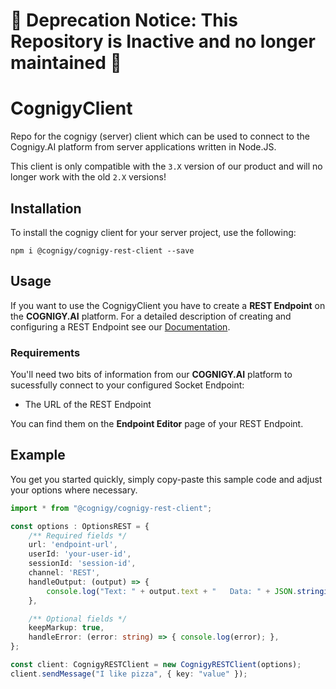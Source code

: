 # 🚨 Deprecation Notice: This Repository is Inactive and no longer maintained 🚨

# CognigyClient
Repo for the cognigy (server) client which can be used 
to connect to the Cognigy.AI platform from server applications written in Node.JS.

This client is only compatible with the ``3.X`` version of our product and will no longer work with the old ``2.X`` versions!

## Installation
To install the cognigy client for your server project, use the following:
```
npm i @cognigy/cognigy-rest-client --save
```

## Usage
If you want to use the CognigyClient you have to create a **REST Endpoint** on the **COGNIGY.AI** platform. For a detailed description of creating and configuring a REST Endpoint see our [Documentation](https://docs.cognigy.com/docs/deploy-a-rest-endpoint).

### Requirements
You'll need two bits of information from our **COGNIGY.AI** platform to sucessfully connect to your configured Socket Endpoint:
- The URL of the REST Endpoint

You can find them on the **Endpoint Editor** page of your REST Endpoint.

## Example
You get you started quickly, simply copy-paste this sample code and adjust your
options where necessary.

```typescript
import * from "@cognigy/cognigy-rest-client";

const options : OptionsREST = {
    /** Required fields */
    url: 'endpoint-url',
    userId: 'your-user-id',
    sessionId: 'session-id',
    channel: 'REST',
    handleOutput: (output) => {
        console.log("Text: " + output.text + "   Data: " + JSON.stringify(output.data));
    },

    /** Optional fields */
    keepMarkup: true,
    handleError: (error: string) => { console.log(error); },
};

const client: CognigyRESTClient = new CognigyRESTClient(options);
client.sendMessage("I like pizza", { key: "value" });
```
